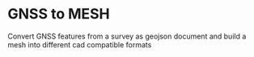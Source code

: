 # GNSS to MESH

Convert GNSS features from a survey as geojson document and build a mesh into different cad compatible formats